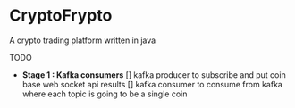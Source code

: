 # CryptoFrypto
A crypto trading platform written in java

TODO 

- **Stage 1 : Kafka consumers**
    [] kafka producer to subscribe and put coin base web socket api results
    [] kafka consumer to consume from kafka where each topic is going to be a single coin
